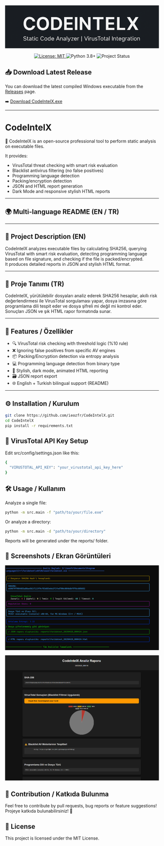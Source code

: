 <p align="center">
  <img src="assets/codeintelx.png" alt="CodeIntelX Banner" />
</p>
<p align="center">
  <a href="https://opensource.org/licenses/MIT">
    <img src="https://img.shields.io/badge/License-MIT-yellow.svg" alt="License: MIT">
  </a>
  <img src="https://img.shields.io/badge/Python-3.8%2B-blue.svg" alt="Python 3.8+">
  <img src="https://img.shields.io/badge/Status-Active-brightgreen.svg" alt="Project Status">
</p>

## 📥 Download Latest Release

You can download the latest compiled Windows executable from the [Releases](https://github.com/ieozfr/CodeIntelX/releases) page.

➡️ [Download CodeIntelX.exe](https://github.com/ieozfr/CodeIntelX/releases/latest)

---



# CodeIntelX

🚀 CodeIntelX is an open-source professional tool to perform static analysis on executable files.

It provides:
- VirusTotal threat checking with smart risk evaluation
- Blacklist antivirus filtering (no false positives)
- Programming language detection
- Packing/encryption detection
- JSON and HTML report generation
- Dark Mode and responsive stylish HTML reports

---

## 🌍 Multi-language README (EN / TR)

---

## 📖 Project Description (EN)

CodeIntelX analyzes executable files by calculating SHA256, querying VirusTotal with smart risk evaluation, detecting programming language based on file signature, and checking if the file is packed/encrypted.  
It produces detailed reports in JSON and stylish HTML format.

---

## 📖 Proje Tanımı (TR)

CodeIntelX, yürütülebilir dosyaları analiz ederek SHA256 hesaplar, akıllı risk değerlendirmesi ile VirusTotal sorgulaması yapar, dosya imzasına göre programlama dili tespit eder ve dosya şifreli mi değil mi kontrol eder.  
Sonuçları JSON ve şık HTML rapor formatında sunar.

---

## 🚀 Features / Özellikler

- 🔍 VirusTotal risk checking with threshold logic (%10 rule)
- ❌ Ignoring false positives from specific AV engines
- 📦 Packing/Encryption detection via entropy analysis
- 💻 Programming language detection from binary type
- 📝 Stylish, dark mode, animated HTML reporting
- 🗃️ JSON report export
- 🌐 English + Turkish bilingual support (README)

---

## ⚙️ Installation / Kurulum

```bash
git clone https://github.com/ieozfr/CodeIntelX.git
cd CodeIntelX
pip install -r requirements.txt
```
## 🔑 VirusTotal API Key Setup
Edit src/config/settings.json like this:
```bash
{
  "VIRUSTOTAL_API_KEY": "your_virustotal_api_key_here"
}
```
## 🛠️ Usage / Kullanım
Analyze a single file:
```bash
python -m src.main -f "path/to/your/file.exe"
``` 
Or analyze a directory:
```bash
python -m src.main -d "path/to/your/directory"
```
Reports will be generated under the reports/ folder.

## 📸 Screenshots / Ekran Görüntüleri

<p align="center"> <img src="assets/screenshot1.png" alt="CodeIntelX Screenshot 1" width="700px" /> </p> <p align="center"> <img src="assets/screenshot2.png" alt="CodeIntelX Screenshot 2" width="700px" /> </p>

## 🤝 Contribution / Katkıda Bulunma
Feel free to contribute by pull requests, bug reports or feature suggestions!
Projeye katkıda bulunabilirsiniz! 🎯

## 📜 License
This project is licensed under the MIT License.

